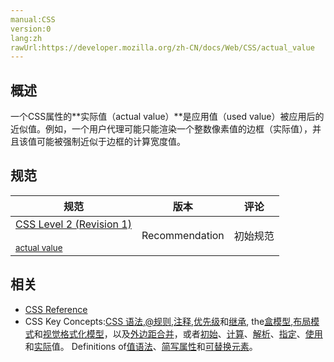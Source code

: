 ```yaml
---
manual:CSS
version:0
lang:zh
rawUrl:https://developer.mozilla.org/zh-CN/docs/Web/CSS/actual_value
---
```






## 概述<a name="概述"></a>


一个CSS属性的**实际值（actual value）**是应用值（used value）被应用后的近似值。例如，一个用户代理可能只能渲染一个整数像素值的边框（实际值），并且该值可能被强制近似于边框的计算宽度值。


## 规范<a name="规范"></a>

规范 | 版本 | 评论 
 ---  |  ---  |  ---  | 
[CSS Level 2 (Revision 1)<br></br><small>actual value</small>](%32893 "") | Recommendation | 初始规范 


## 相关<a name="相关"></a>

* [CSS Reference](%32894 "")
* CSS Key Concepts:[CSS 语法](%28294 "语法"),[@规则](%27793 "@规则"),[注释](%28295 "注释"),[优先级](%28298 "优先级")和[继承](%28299 "继承"), the[盒模型](%28362 "盒模型"),[布局模式](%28315 "CSS 布局模式")和[视觉格式化模型](%28314 "视觉格式化模型")，以及[外边距合并](%28312 "外边距合并")，或者[初始](%28302 "初始值")、[计算](%28304 "计算值")、[解析](%28307 "解析值")、[指定](%28303 "指定值")、[使用](%28305 "使用值")和[实际](%28306 "实际值")值。 Definitions of[值语法](%28363 "值定义语法")、[简写属性](%28300 "简写属性")和[可替换元素](%28311 "可替换元素")。



